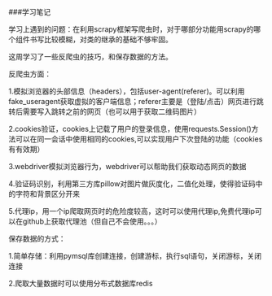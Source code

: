 ###学习笔记

学习上遇到的问题：在利用scrapy框架写爬虫时，对于哪部分功能用scrapy的哪个组件书写比较模糊，对类的继承的基础不够牢固。

这周学习了一些反爬虫的技巧，和保存数据的方法。

反爬虫方面：

1.模拟浏览器的头部信息（headers），包括user-agent(referer)。可以利用fake_useragent获取虚拟的客户端信息；referer主要是（登陆/点击）网页进行跳转后需要写入跳转之前的网页（也可以用于获取二维码图片）

2.cookies验证，cookies上记载了用户的登录信息，使用requests.Session()方法可以在同一会话中使用相同的cookies,可以实现用户下次登陆的功能（cookies有有效期）

3.webdriver模拟浏览器行为，webdriver可以帮助我们获取动态网页的数据

4.验证码识别，利用第三方库pillow对图片做灰度化，二值化处理，使得验证码中的字符和背景区分开来

5.代理ip，用一个ip爬取网页时的危险度较高，这时可以使用代理ip,免费代理ip可以在github上获取代理池（但自己不会使用。。。）



保存数据的方式：

1.简单存储：利用pymsql库创建连接，创建游标，执行sql语句，关闭游标，关闭连接

2.爬取大量数据时可以使用分布式数据库redis

